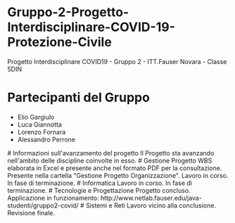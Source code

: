 # Gruppo-2-Progetto-Interdisciplinare-COVID-19-Protezione-Civile
Progetto Interdisciplinare COVID19 - Gruppo 2 - ITT.Fauser Novara - Classe 5DIN
# Partecipanti del Gruppo
<ul>
<li>Elio Gargiulo</li>
<li>Luca Giannotta</li>
<li>Lorenzo Fornara</li>
<li>Alessandro Perrone</li>
 </ul>
# Informazioni sull'avanzamento del progetto
Il Progetto sta avanzando nell'ambito delle discipline coinvolte in esso.
# Gestione Progetto
WBS elaborata in Excel e presente anche nel formato PDF per la consultazione. Presente nella cartella "Gestione Progetto Organizzazione".
Lavoro in corso. In fase di terminazione.
# Informatica
Lavoro in corso. In fase di terminazione.
# Tecnologie e Progettazione
Progetto concluso. Applicazione in funzionamento: http://www.netlab.fauser.edu/java-studenti/gruppo2-covid/
# Sistemi e Reti
Lavoro vicino alla conclusione. Revisione finale.

